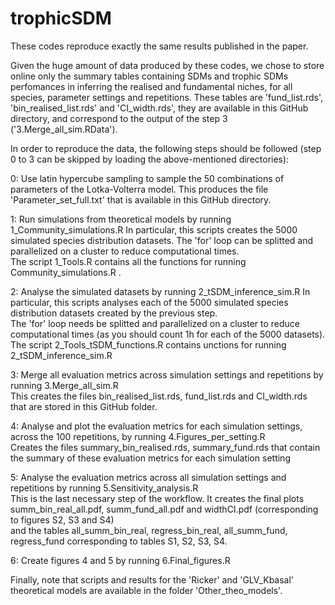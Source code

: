 # trophicSDM
These codes reproduce exactly the same results published in the paper.

Given the huge amount of data produced by these codes, we chose to store online only the summary tables containing SDMs and trophic SDMs perfomances in inferring the realised and fundamental niches, for all species, parameter settings and repetitions.
These tables are 'fund_list.rds', 'bin_realised_list.rds' and 'CI_width.rds', they are available in this GitHub directory, and correspond to the output of the step 3 ('3.Merge_all_sim.RData'). 

In order to reproduce the data, the following steps should be followed (step 0 to 3 can be skipped by loading the above-mentioned directories):

0: Use latin hypercube sampling to sample the 50 combinations of parameters of the Lotka-Volterra model.
This produces the file 'Parameter_set_full.txt' that is available in this GitHub directory.

1: Run simulations from theoretical models by running 1_Community_simulations.R	
   In particular, this scripts creates the 5000 simulated species distribution datasets. The 'for' loop can be splitted and parallelized on a cluster to reduce computational times.	
   The script 1_Tools.R contains all the functions for running Community_simulations.R . 

2: Analyse the simulated datasets by running 2_tSDM_inference_sim.R	
   In particular, this scripts analyses each of the 5000 simulated species distribution datasets created by the previous step.	
   The 'for' loop needs be splitted and parallelized on a cluster to reduce computational times (as you should count 1h for each of the 5000 datasets).	
   The script 2_Tools_tSDM_functions.R  contains unctions for running 2_tSDM_inference_sim.R

3: Merge all evaluation metrics across simulation settings and repetitions by running 3.Merge_all_sim.R		
   This creates the files bin_realised_list.rds, fund_list.rds and CI_width.rds that are stored in this GitHub folder.	

4: Analyse and plot the evaluation metrics for each simulation settings, across the 100 repetitions, by running 4.Figures_per_setting.R		
   Creates the files summary_bin_realised.rds, summary_fund.rds that contain the summary of these evaluation metrics for each simulation setting		

5: Analyse the evaluation metrics across all simulation settings and repetitions by running 5.Sensitivity_analysis.R	
   This is the last necessary step of the workflow. It creates the final plots summ_bin_real_all.pdf, summ_fund_all.pdf and widthCI.pdf (corresponding to figures S2, S3 and S4) 	
   and the tables all_summ_bin_real, regress_bin_real, all_summ_fund, regress_fund corresponding to tables S1, S2, S3, S4.		

6: Create figures 4 and 5 by running 6.Final_figures.R		

Finally, note that scripts and results for the 'Ricker' and 'GLV_Kbasal' theoretical models are available in the folder 'Other_theo_models'.